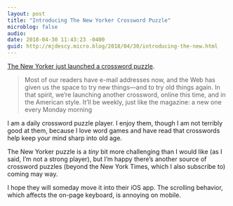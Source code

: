 ```yaml
---
layout: post
title: "Introducing The New Yorker Crossword Puzzle"
microblog: false
audio: 
date: 2018-04-30 11:43:23 -0400
guid: http://mjdescy.micro.blog/2018/04/30/introducing-the-new.html
---
```

[The New Yorker just launched a crossword puzzle](https://www.newyorker.com/crossword/puzzles-dept/2018/04/30).

> Most of our readers have e-mail addresses now, and the Web has given us the space to try new things—and to try old things again. In that spirit, we’re launching another crossword, online this time, and in the American style. It’ll be weekly, just like the magazine: a new one every Monday morning

I am a daily crossword puzzle player. I enjoy them, though I am not terribly good at them, because I love word games and have read that crosswords help keep your mind sharp into old age.

The New Yorker puzzle is a _tiny_ bit more challenging than I would like (as I said, I’m not a strong player), but I’m happy there’s another source of crossword puzzles (beyond the New York Times, which I also subscribe to) coming may way.

I hope they will someday move it into their iOS app. The scrolling behavior, which affects the on-page keyboard, is annoying on mobile.
